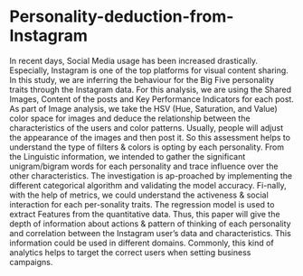 # Personality-deduction-from-Instagram
In recent days, Social Media usage has been increased drastically. Especially, Instagram is one of the top platforms for visual content sharing. In this study, we are inferring the behaviour for the Big Five personality traits through the Instagram data. For this analysis, we are using the Shared Images, Content of the posts and Key Performance Indicators for each post. As part of Image analysis, we take the HSV (Hue, Saturation, and Value) color space for images and deduce the relationship between the characteristics of the users and color patterns. Usually, people will adjust the appearance of the images and then post it. So this assessment helps to understand the type of filters &amp; colors is opting by each personality. From the Linguistic information, we intended to gather the significant unigram/bigram words for each personality and trace influence over the other characteristics. The investigation is ap-proached by implementing the different categorical algorithm and validating the model accuracy. Fi-nally, with the help of metrics, we could understand the activeness &amp; social interaction for each per-sonality traits. The regression model is used to extract Features from the quantitative data. Thus, this paper will give the depth of information about actions &amp; pattern of thinking of each personality and correlation between the Instagram user’s data and characteristics. This information could be used in different domains. Commonly, this kind of analytics helps to target the correct users when setting business campaigns.
